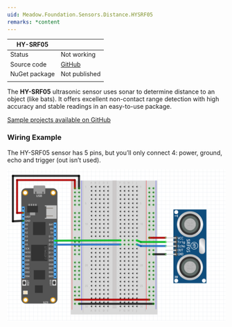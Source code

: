 ```yaml
---
uid: Meadow.Foundation.Sensors.Distance.HYSRF05
remarks: *content
---
```


| HY-SRF05      |             |
|---------------|-------------|
| Status        | Not working |
| Source code   | [GitHub](https://github.com/WildernessLabs/Meadow.Foundation/tree/master/Source/Meadow.Foundation.Peripherals/Sensors.Distance.Hysrf05) |
| NuGet package | Not published |
| | |

The **HY-SRF05** ultrasonic sensor uses sonar to determine distance to an object (like bats). It offers excellent non-contact range detection with high accuracy and stable readings in an easy-to-use package.

[Sample projects available on GitHub](https://github.com/WildernessLabs/Meadow.Foundation/tree/master/Source/Meadow.Foundation.Peripherals/Sensors.Distance.Hysrf05/Samples/) 

### Wiring Example

The HY-SRF05 sensor has 5 pins, but you’ll only connect 4: power, ground, echo and trigger (out isn’t used).

![](../../API_Assets/Meadow.Foundation.Sensors.Distance.HYSRF05/HYSRF05.svg)